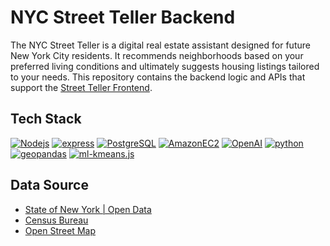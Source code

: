 # NYC Street Teller Backend

The NYC Street Teller is a digital real estate assistant designed for future New York City residents. It recommends neighborhoods based on your preferred living conditions and ultimately suggests housing listings tailored to your needs. This repository contains the backend logic and APIs that support the [Street Teller Frontend](https://github.com/Kyungho0511/street_teller_frontend).

## Tech Stack

<p>
  <a href="https://nodejs.org/en" target="_blank" rel="noreferrer"><img alt="Nodejs" src="https://img.shields.io/badge/-Node.js-43853d?style=flat-square&logo=Node.js&logoColor=white" /></a>
  <a href="https://expressjs.com/" target="_blank" rel="noreferrer"><img alt="express" src="https://img.shields.io/badge/-Express.js-333333?style=flat-square&logo=express&logoColor=white" /></a>
  <a href="https://www.postgresql.org/" target="_blank" rel="noreferrer"><img alt="PostgreSQL" src="https://img.shields.io/badge/-PostgreSQL-4169E1?style=flat-square&logo=postgresql&logoColor=white" /></a>
  <a href="https://aws.amazon.com/pm/ec2/?trk=36c6da98-7b20-48fa-8225-4784bced9843&sc_channel=ps&ef_id=CjwKCAjwwqfABhBcEiwAZJjC3lPYvtsh_vuXDLKJ5y4pRHUYXYWp8PC23-6O7xW8elulfsaUJxF2WRoCk6QQAvD_BwE:G:s&s_kwcid=AL!4422!3!467723097970!e!!g!!amazon%20ec2!11198711716!118263955828&gbraid=0AAAAADjHtp9tiyXGXGbv66RTovGxBWNoj&gclid=CjwKCAjwwqfABhBcEiwAZJjC3lPYvtsh_vuXDLKJ5y4pRHUYXYWp8PC23-6O7xW8elulfsaUJxF2WRoCk6QQAvD_BwE" target="_blank" rel="noreferrer"><img alt="AmazonEC2" src="https://img.shields.io/badge/-Amazon EC2-FF9900?style=flat-square&logo=amazonec2&logoColor=white" /></a>
  <a href="https://platform.openai.com/docs/overview" target="_blank" rel="noreferrer"> <img alt="OpenAI" src="https://img.shields.io/badge/-OpenAI-412991?style=flat-square&logo=cesium&logoColor=white" /></a>
  <a href="https://www.python.org/" target="_blank" rel="noreferrer"><img alt="python" src="https://img.shields.io/badge/-Python-3776AB?style=flat-square&logo=python&logoColor=white" /></a>
  <a href="https://geopandas.org/en/stable/" target="_blank" rel="noreferrer"> <img alt="geopandas" src="https://img.shields.io/badge/-GeoPandas-139C5A?style=flat-square&logo=geopandas&logoColor=white" /></a>
  <a href="https://www.npmjs.com/package/ml-kmeans" target="_blank" rel="noreferrer"><img alt="ml-kmeans.js" src="https://img.shields.io/badge/-ML kmeans.js-40AEF0?style=flat-square" /></a>
</p>

## Data Source

- [State of New York | Open Data](https://data.ny.gov/)
- [Census Bureau](https://www.census.gov/)
- [Open Street Map](https://www.openstreetmap.org/#map=5/38.01/-95.84)
